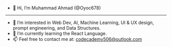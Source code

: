 - 👋 Hi, I’m Muhammad Ahmad (@Oyoc678)
 - ------------------------------------
- 👀 I’m interested in Web Dev, AI, Machine Learning, UI & UX design, prompt engineering, and Data Structures. 
- 🌱 I’m currently learning the  React Language.
- 📫 Feel free to contact me at: codecademy506@outlook.com
  

